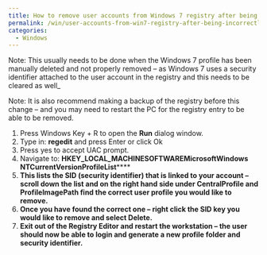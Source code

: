 ```yaml
---
title: How to remove user accounts from Windows 7 registry after being incorrectly removed
permalink: /win/user-accounts-from-win7-registry-after-being-incorrectly-removed/
categories:
  - Windows
---
```

Note: This usually needs to be done when the Windows 7 profile has been manually deleted and not properly removed – as Windows 7 uses a security identifier attached to the user account in the registry and this needs to be cleared as well_

Note: It is also recommend making a backup of the registry before this change – and you may need to restart the PC for the registry entry to be able to be removed.

  1. Press Windows Key + R to open the **Run** dialog window.
  2. Type in: **regedit** and press Enter or click Ok
  3. Press yes to accept UAC prompt.
  4. Navigate to: **HKEY\_LOCAL\_MACHINESOFTWAREMicrosoftWindows NTCurrentVersionProfileList******
  5. ******This lists the SID (security identifier) that is linked to your account – scroll down the list and on the right hand side under CentralProfile and ProfileImagePath find the correct user profile you would like to remove.******
  6. ******Once you have found the correct one – right click the SID key you would like to remove and select Delete.******
  7. **Exit out of the Registry Editor and restart the workstation – the user should now be able to login and generate a new profile folder and security identifier.**
